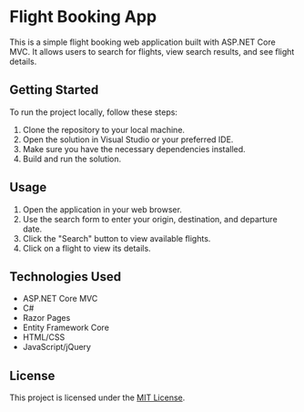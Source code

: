 # Flight Booking App

This is a simple flight booking web application built with ASP.NET Core MVC. It allows users to search for flights, view search results, and see flight details.

## Getting Started

To run the project locally, follow these steps:

1. Clone the repository to your local machine.
2. Open the solution in Visual Studio or your preferred IDE.
3. Make sure you have the necessary dependencies installed.
4. Build and run the solution.

## Usage

1. Open the application in your web browser.
2. Use the search form to enter your origin, destination, and departure date.
3. Click the "Search" button to view available flights.
4. Click on a flight to view its details.

## Technologies Used

- ASP.NET Core MVC
- C#
- Razor Pages
- Entity Framework Core
- HTML/CSS
- JavaScript/jQuery

## License

This project is licensed under the [MIT License](LICENSE).
